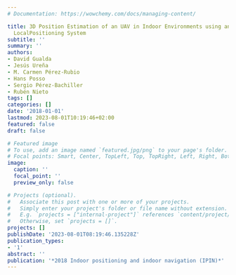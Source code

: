 ```yaml
---
# Documentation: https://wowchemy.com/docs/managing-content/

title: 3D Position Estimation of an UAV in Indoor Environments using an Ultrasonic
  LocalPositioning System
subtitle: ''
summary: ''
authors:
- David Gualda
- Jesús Ureña
- M. Carmen Pérez-Rubio
- Hans Posso
- Sergio Pérez-Bachiller
- Rubén Nieto
tags: []
categories: []
date: '2018-01-01'
lastmod: 2023-08-01T10:19:46+02:00
featured: false
draft: false

# Featured image
# To use, add an image named `featured.jpg/png` to your page's folder.
# Focal points: Smart, Center, TopLeft, Top, TopRight, Left, Right, BottomLeft, Bottom, BottomRight.
image:
  caption: ''
  focal_point: ''
  preview_only: false

# Projects (optional).
#   Associate this post with one or more of your projects.
#   Simply enter your project's folder or file name without extension.
#   E.g. `projects = ["internal-project"]` references `content/project/deep-learning/index.md`.
#   Otherwise, set `projects = []`.
projects: []
publishDate: '2023-08-01T08:19:46.135228Z'
publication_types:
- '1'
abstract: ''
publication: '*2018 Indoor positioning and indoor navigation (IPIN)*'
---
```

